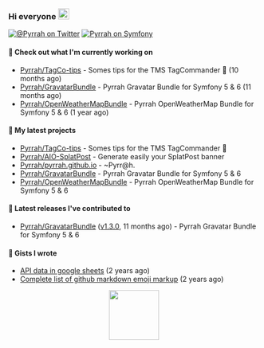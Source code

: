 ### Hi everyone <img src="https://media.giphy.com/media/hvRJCLFzcasrR4ia7z/giphy.gif" width="22">

[![@_Pyrrah_ on Twitter](https://img.shields.io/twitter/follow/_Pyrrah_?color=blue&label=%40_Pyrrah_&logo=twitter&style=social)](https://twitter.com/intent/follow?screen_name=_Pyrrah_)
[![Pyrrah on Symfony](https://shields.io/badge/connect-Pyrrah-blue?logo=symfony&style=flat-square)](https://connect.symfony.com/profile/pyrrah)

#### 👷 Check out what I'm currently working on

- [Pyrrah/TagCo-tips](https://github.com/Pyrrah/TagCo-tips) - Somes tips for the TMS TagCommander 🍪 (10 months ago)
- [Pyrrah/GravatarBundle](https://github.com/Pyrrah/GravatarBundle) - Pyrrah Gravatar Bundle for Symfony 5 &amp; 6 (11 months ago)
- [Pyrrah/OpenWeatherMapBundle](https://github.com/Pyrrah/OpenWeatherMapBundle) - Pyrrah OpenWeatherMap Bundle for Symfony 5 &amp; 6  (1 year ago)

#### 🌱 My latest projects

- [Pyrrah/TagCo-tips](https://github.com/Pyrrah/TagCo-tips) - Somes tips for the TMS TagCommander 🍪
- [Pyrrah/AIO-SplatPost](https://github.com/Pyrrah/AIO-SplatPost) - Generate easily your SplatPost banner
- [Pyrrah/pyrrah.github.io](https://github.com/Pyrrah/pyrrah.github.io) - ~Pyrr@h.
- [Pyrrah/GravatarBundle](https://github.com/Pyrrah/GravatarBundle) - Pyrrah Gravatar Bundle for Symfony 5 &amp; 6
- [Pyrrah/OpenWeatherMapBundle](https://github.com/Pyrrah/OpenWeatherMapBundle) - Pyrrah OpenWeatherMap Bundle for Symfony 5 &amp; 6 

#### 🔭 Latest releases I've contributed to

- [Pyrrah/GravatarBundle](https://github.com/Pyrrah/GravatarBundle) ([v1.3.0](https://github.com/Pyrrah/GravatarBundle/releases/tag/v1.3.0), 11 months ago) - Pyrrah Gravatar Bundle for Symfony 5 &amp; 6


#### 📓 Gists I wrote

- [API data in google sheets](https://gist.github.com/16f24e03ae17772bdc3f92fe251dadab) (2 years ago)
- [Complete list of github markdown emoji markup](https://gist.github.com/901f00824ded4cd8a3948f931965e356) (2 years ago)


<p align="center">
  <img width="100" src="https://media.giphy.com/media/WFZvB7VIXBgiz3oDXE/giphy.gif">
</p>



